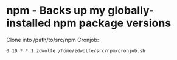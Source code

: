 npm - Backs up my globally-installed npm package versions 
===
Clone into /path/to/src/npm
Cronjob:
```
0 10 * * 1 zdwolfe /home/zdwolfe/src/npm/cronjob.sh
```
